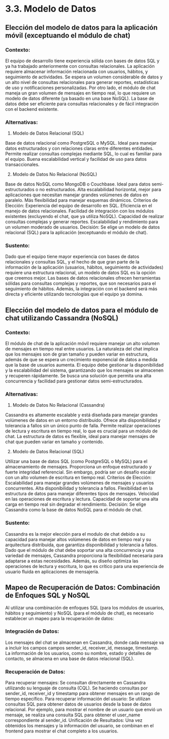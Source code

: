 # 3.3. Modelo de Datos

## Elección del modelo de datos para la aplicación móvil (exceptuando el módulo de chat)

### Contexto:
El equipo de desarrollo tiene experiencia sólida con bases de datos SQL y ya ha trabajado anteriormente con consultas relacionales. La aplicación requiere almacenar información relacionada con usuarios, hábitos, y seguimiento de actividades. Se espera un volumen considerable de datos y un alto nivel de consultas relacionales para generar reportes, estadísticas de uso y notificaciones personalizadas. Por otro lado, el módulo de chat maneja un gran volumen de mensajes en tiempo real, lo que requiere un modelo de datos diferente (ya basado en una base NoSQL). La base de datos debe ser eficiente para consultas relacionales y de fácil integración con el backend existente.

### Alternativas:
1. Modelo de Datos Relacional (SQL)

Base de datos relacional como PostgreSQL o MySQL.
Ideal para manejar datos estructurados y con relaciones claras entre diferentes entidades.
Permite realizar consultas complejas mediante SQL, lo cual es familiar para el equipo.
Buena escalabilidad vertical y facilidad de uso para datos transaccionales.

2. Modelo de Datos No Relacional (NoSQL)

Base de datos NoSQL como MongoDB o Couchbase.
Ideal para datos semi-estructurados o no estructurados.
Alta escalabilidad horizontal, mejor para aplicaciones que necesitan manejar grandes volúmenes de datos en paralelo.
Más flexibilidad para manejar esquemas dinámicos.
Criterios de Elección:
Experiencia del equipo de desarrollo en SQL.
Eficiencia en el manejo de datos relacionales.
Facilidad de integración con los módulos existentes (excluyendo el chat, que ya utiliza NoSQL).
Capacidad de realizar consultas complejas y generar reportes.
Escalabilidad y rendimiento para un volumen moderado de usuarios.
Decisión:
Se elige un modelo de datos relacional (SQL) para la aplicación (exceptuando el módulo de chat).

### Sustento:
Dado que el equipo tiene mayor experiencia con bases de datos relacionales y consultas SQL, y el hecho de que gran parte de la información de la aplicación (usuarios, hábitos, seguimiento de actividades) requiere una estructura relacional, un modelo de datos SQL es la opción que creemos mejor. Las bases de datos relacionales ofrecen herramientas sólidas para consultas complejas y reportes, que son necesarios para el seguimiento de hábitos. Además, la integración con el backend será más directa y eficiente utilizando tecnologías que el equipo ya domina.

## Elección del modelo de datos para el módulo de chat utilizando Cassandra (NoSQL)

### Contexto:
El módulo de chat de la aplicación móvil requiere manejar un alto volumen de mensajes en tiempo real entre usuarios. La naturaleza del chat implica que los mensajes son de gran tamaño y pueden variar en estructura, además de que se espera un crecimiento exponencial de datos a medida que la base de usuarios aumenta. El equipo debe gestionar la disponibilidad y la escalabilidad del sistema, garantizando que los mensajes se almacenen y recuperen rápidamente. Se busca una solución que permita una alta concurrencia y facilidad para gestionar datos semi-estructurados.

### Alternativas:

1. Modelo de Datos No Relacional (Cassandra)

Cassandra es altamente escalable y está diseñada para manejar grandes volúmenes de datos en un entorno distribuido.
Ofrece alta disponibilidad y tolerancia a fallos sin un único punto de falla.
Permite realizar operaciones de lectura y escritura en tiempo real, lo que es crucial para un módulo de chat.
La estructura de datos es flexible, ideal para manejar mensajes de chat que pueden variar en tamaño y contenido.

2. Modelo de Datos Relacional (SQL)

Utilizar una base de datos SQL (como PostgreSQL o MySQL) para el almacenamiento de mensajes.
Proporciona un enfoque estructurado y fuerte integridad referencial.
Sin embargo, podría ser un desafío escalar con un alto volumen de escritura en tiempo real.
Criterios de Elección:
Escalabilidad para manejar grandes volúmenes de mensajes y usuarios concurrentes.
Alta disponibilidad y tolerancia a fallos.
Flexibilidad en la estructura de datos para manejar diferentes tipos de mensajes.
Velocidad en las operaciones de escritura y lectura.
Capacidad de soportar una alta carga en tiempo real sin degradar el rendimiento.
Decisión:
Se elige Cassandra como la base de datos NoSQL para el módulo de chat.

### Sustento:
Cassandra es la mejor elección para el modulo de chat debido a su capacidad para manejar altos volúmenes de datos en tiempo real y su arquitectura distribuida, que garantiza disponibilidad y tolerancia a fallos. Dado que el módulo de chat debe soportar una alta concurrencia y una variedad de mensajes, Cassandra proporciona la flexibilidad necesaria para adaptarse a estas necesidades. Además, su diseño optimiza las operaciones de lectura y escritura, lo que es crítico para una experiencia de usuario fluida en aplicaciones de mensajería.

## Mapeo de Recuperación de Datos: Combinación de Enfoques SQL y NoSQL
Al utilizar una combinación de enfoques SQL (para los módulos de usuarios, hábitos y seguimiento) y NoSQL (para el módulo de chat), es necesario establecer un mapeo para la recuperación de datos:

### Integración de Datos:

Los mensajes del chat se almacenan en Cassandra, donde cada mensaje va a incluir los campos campos sender_id, receiver_id, message, timestamp.
La información de los usuarios, como su nombre, estado y detalles de contacto, se almacena en una base de datos relacional (SQL).

### Recuperación de Datos:

Para recuperar mensajes: Se consultan directamente en Cassandra utilizando su lenguaje de consulta (CQL). Se haciendo consultas por sender_id, receiver_id y timestamp para obtener mensajes en un rango de tiempo específico.
Para recuperar información del usuario: Se utilizan consultas SQL para obtener datos de usuarios desde la base de datos relacional. Por ejemplo, para mostrar el nombre de un usuario que envió un mensaje, se realiza una consulta SQL para obtener el user_name correspondiente al sender_id.
Unificación de Resultados: Una vez obtenidos los mensajes y la información del usuario, se combinan en el frontend para mostrar el chat completo a los usuarios.
